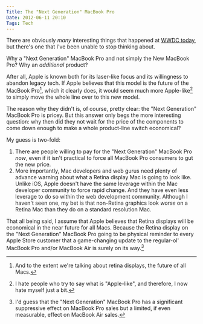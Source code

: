 ```yaml
---
Title: The "Next Generation" MacBook Pro
Date: 2012-06-11 20:10
Tags: Tech
---
```


There are obviously *many* interesting things that happened at [WWDC today](http://www.apple.com/apple-events/june-2012/), but there's one that I've been unable to stop thinking about.

Why a "Next Generation" MacBook Pro and not simply the New MacBook Pro? Why an *additional* product? 

After all, Apple is known both for its laser-like focus and its willingness to abandon legacy tech. If Apple believes that this model is the future of the MacBook Pro[^1], which it clearly does, it would seem much more Apple-like[^2] to simply move the whole line over to this new model. 

The reason why they didn't is, of course, pretty clear: the "Next Generation" MacBook Pro is pricey. But this answer only begs the more interesting question: why then did they not wait for the price of the components to come down enough to make a whole product-line switch economical?

My guess is two-fold:

1. There are people willing to pay for the "Next Generation" MacBook Pro *now*, even if it isn't practical to force all MacBook Pro consumers to gut the new price.
2. More importantly, Mac developers and web gurus need plenty of advance warning about what a Retina display Mac is going to look like. Unlike iOS, Apple doesn't have the same leverage within the Mac developer community to force rapid change. And they have even less leverage to do so within the web development community. Although I haven't seen one, my bet is that non-Retina graphics look *worse* on a Retina Mac than they do on a standard resolution Mac.

That all being said, I assume that Apple believes that Retina displays will be economical in the near future for all Macs. Because the Retina display on the "Next Generation" MacBook Pro going to be physical reminder to every Apple Store customer that a game-changing update to the regular-ol' MacBook Pro and/or MacBook Air is surely on its way.[^3]

[^1]: And to the extent we're talking about retina displays, the future of all Macs.
[^2]: I hate people who try to say what is "Apple-like", and therefore, I now hate myself just a bit.
[^3]: I'd guess that the "Next Generation" MacBook Pro has a significant suppressive effect on MacBook Pro sales but a limited, if even measurable, effect on MacBook Air sales.